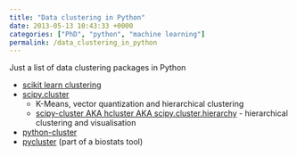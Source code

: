 ```yaml
---
title: "Data clustering in Python"
date: 2013-05-13 10:43:33 +0000
categories: ["PhD", "python", "machine learning"]
permalink: /data_clustering_in_python
---
```

Just a list of data clustering packages in Python

-   [scikit learn
    clustering](http://scikit-learn.org/stable/modules/clustering.html)
-   [scipy.cluster](http://docs.scipy.org/doc/scipy/reference/cluster.html)
    -   K-Means, vector quantization and hierarchical clustering
    -   [scipy-cluster AKA hcluster AKA
        scipy.cluster.hierarchy](https://code.google.com/p/scipy-cluster/) -
        hierarchical clustering and visualisation
-   [python-cluster](https://github.com/exhuma/python-cluster)
-   [pycluster](http://bonsai.hgc.jp/~mdehoon/software/cluster/software.htm#pycluster)
    (part of a biostats tool)


